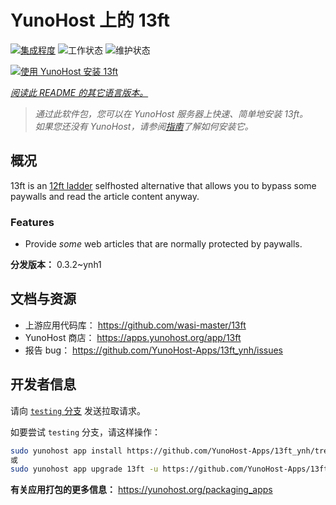 <!--
注意：此 README 由 <https://github.com/YunoHost/apps/tree/master/tools/readme_generator> 自动生成
请勿手动编辑。
-->

# YunoHost 上的 13ft

[![集成程度](https://dash.yunohost.org/integration/13ft.svg)](https://ci-apps.yunohost.org/ci/apps/13ft/) ![工作状态](https://ci-apps.yunohost.org/ci/badges/13ft.status.svg) ![维护状态](https://ci-apps.yunohost.org/ci/badges/13ft.maintain.svg)

[![使用 YunoHost 安装 13ft](https://install-app.yunohost.org/install-with-yunohost.svg)](https://install-app.yunohost.org/?app=13ft)

*[阅读此 README 的其它语言版本。](./ALL_README.md)*

> *通过此软件包，您可以在 YunoHost 服务器上快速、简单地安装 13ft。*  
> *如果您还没有 YunoHost，请参阅[指南](https://yunohost.org/install)了解如何安装它。*

## 概况

13ft is an [12ft ladder](https://12ft.io) selfhosted alternative that allows you to bypass some paywalls and read the article content anyway.

### Features
- Provide *some* web articles that are normally protected by paywalls.


**分发版本：** 0.3.2~ynh1
## 文档与资源

- 上游应用代码库： <https://github.com/wasi-master/13ft>
- YunoHost 商店： <https://apps.yunohost.org/app/13ft>
- 报告 bug： <https://github.com/YunoHost-Apps/13ft_ynh/issues>

## 开发者信息

请向 [`testing` 分支](https://github.com/YunoHost-Apps/13ft_ynh/tree/testing) 发送拉取请求。

如要尝试 `testing` 分支，请这样操作：

```bash
sudo yunohost app install https://github.com/YunoHost-Apps/13ft_ynh/tree/testing --debug
或
sudo yunohost app upgrade 13ft -u https://github.com/YunoHost-Apps/13ft_ynh/tree/testing --debug
```

**有关应用打包的更多信息：** <https://yunohost.org/packaging_apps>
